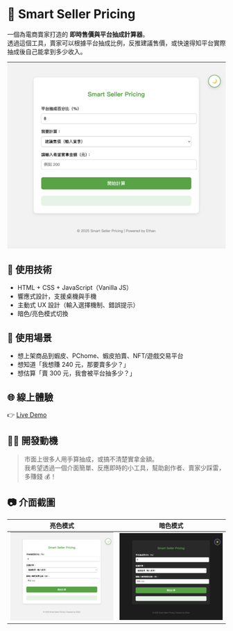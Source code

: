 # 🧮 Smart Seller Pricing

一個為電商賣家打造的 **即時售價與平台抽成計算器**。  
透過這個工具，賣家可以根據平台抽成比例，反推建議售價，或快速得知平台實際抽成後自己能拿到多少收入。

![screenshot](screenshot-light.png)

## 🔧 使用技術

-   HTML + CSS + JavaScript（Vanilla JS）
-   響應式設計，支援桌機與手機
-   主動式 UX 設計（輸入選擇機制、錯誤提示）
-   暗色/亮色模式切換

## 🎯 使用場景

-   想上架商品到蝦皮、PChome、蝦皮拍賣、NFT/遊戲交易平台
-   想知道「我想賺 240 元，那要賣多少？」
-   想估算「賣 300 元，我會被平台抽多少？」

## 🌐 線上體驗

👉 [Live Demo](https://ethan0417.github.io/smart-seller-pricing/)

## 🧑‍💻 開發動機

> 市面上很多人用手算抽成，或搞不清楚實拿金額。  
> 我希望透過一個介面簡單、反應即時的小工具，幫助創作者、賣家少踩雷，多賺錢 💰！

## 📷 介面截圖

| 亮色模式                       | 暗色模式                     |
| ------------------------------ | ---------------------------- |
| ![light](screenshot-light.png) | ![dark](screenshot-dark.png) |
